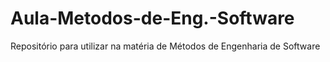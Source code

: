 # Aula-Metodos-de-Eng.-Software
Repositório para utilizar na matéria de Métodos de Engenharia de Software
